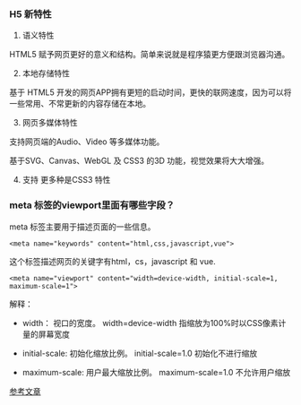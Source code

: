 ### H5 新特性

1. 语义特性

HTML5 赋予网页更好的意义和结构。简单来说就是程序猿更方便跟浏览器沟通。

2. 本地存储特性

基于 HTML5 开发的网页APP拥有更短的启动时间，更快的联网速度，因为可以将一些常用、不常更新的内容存储在本地。

3. 网页多媒体特性

支持网页端的Audio、Video 等多媒体功能。

基于SVG、Canvas、WebGL 及 CSS3 的3D 功能，视觉效果将大大增强。

4. 支持 更多种是CSS3 特性

### meta 标签的viewport里面有哪些字段？

meta 标签主要用于描述页面的一些信息。

`<meta name="keywords" content="html,css,javascript,vue">`

这个标签描述网页的关键字有html，cs，javascript 和 vue.

`<meta name="viewport" content="width=device-width, initial-scale=1, maximum-scale=1">`

解释：

+ width： 视口的宽度。 width=device-width 指缩放为100%时以CSS像素计量的屏幕宽度

+ initial-scale: 初始化缩放比例。 initial-scale=1.0 初始化不进行缩放

+ maximum-scale: 用户最大缩放比例。 maximum-scale=1.0 不允许用户缩放

[参考文章](https://juejin.im/post/6844904110873919502)

